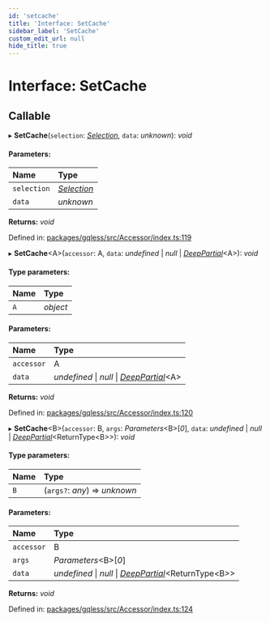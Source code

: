 ```yaml
---
id: 'setcache'
title: 'Interface: SetCache'
sidebar_label: 'SetCache'
custom_edit_url: null
hide_title: true
---
```


# Interface: SetCache

## Callable

▸ **SetCache**(`selection`: [_Selection_](../classes/selection.md), `data`: _unknown_): _void_

#### Parameters:

| Name        | Type                                   |
| :---------- | :------------------------------------- |
| `selection` | [_Selection_](../classes/selection.md) |
| `data`      | _unknown_                              |

**Returns:** _void_

Defined in: [packages/gqless/src/Accessor/index.ts:119](https://github.com/gqless/new_gqless/blob/master/packages/gqless/src/Accessor/index.ts#L119)

▸ **SetCache**<A\>(`accessor`: A, `data`: _undefined_ \| _null_ \| [_DeepPartial_](../modules.md#deeppartial)<A\>): _void_

#### Type parameters:

| Name | Type     |
| :--- | :------- |
| `A`  | _object_ |

#### Parameters:

| Name       | Type                                                                    |
| :--------- | :---------------------------------------------------------------------- |
| `accessor` | A                                                                       |
| `data`     | _undefined_ \| _null_ \| [_DeepPartial_](../modules.md#deeppartial)<A\> |

**Returns:** _void_

Defined in: [packages/gqless/src/Accessor/index.ts:120](https://github.com/gqless/new_gqless/blob/master/packages/gqless/src/Accessor/index.ts#L120)

▸ **SetCache**<B\>(`accessor`: B, `args`: _Parameters_<B\>[*0*], `data`: _undefined_ \| _null_ \| [_DeepPartial_](../modules.md#deeppartial)<ReturnType<B\>\>): _void_

#### Type parameters:

| Name | Type                          |
| :--- | :---------------------------- |
| `B`  | (`args?`: _any_) => _unknown_ |

#### Parameters:

| Name       | Type                                                                                 |
| :--------- | :----------------------------------------------------------------------------------- |
| `accessor` | B                                                                                    |
| `args`     | _Parameters_<B\>[*0*]                                                                |
| `data`     | _undefined_ \| _null_ \| [_DeepPartial_](../modules.md#deeppartial)<ReturnType<B\>\> |

**Returns:** _void_

Defined in: [packages/gqless/src/Accessor/index.ts:124](https://github.com/gqless/new_gqless/blob/master/packages/gqless/src/Accessor/index.ts#L124)
